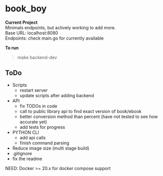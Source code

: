 
# book_boy

**Current Project**  
Minimals endpoints, but actively working to add more.  
Base URL: localhost:8080  
Endpoints: check main.go for currently available

**To run**  
> make backend-dev

## ToDo

- Scripts
  - restart server
  - update scripts after adding backend  
- API
  - fix TODOs in code
  - call to public library api to find exact version of book/ebook
  - better conversion method than percent (have not tested to see how accurate yet)
  - add tests for progress
- PYTHON CLI
  - add api calls
  - finish command parsing
- Reduce image size (multi stage build)
- .gitignore
- fix the readme

NEED: Docker >= 20.x for docker compose support
